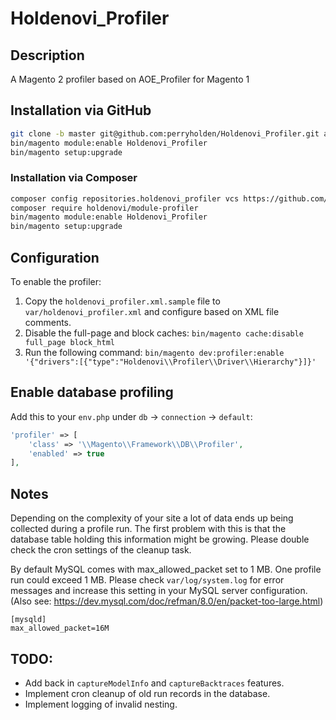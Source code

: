 # Holdenovi_Profiler

## Description

A Magento 2 profiler based on AOE_Profiler for Magento 1

## Installation via GitHub

```bash
git clone -b master git@github.com:perryholden/Holdenovi_Profiler.git app/code/Holdenovi/Profiler
bin/magento module:enable Holdenovi_Profiler
bin/magento setup:upgrade
```

### Installation via Composer

```bash
composer config repositories.holdenovi_profiler vcs https://github.com/perryholden/Holdenovi_Profiler.git
composer require holdenovi/module-profiler
bin/magento module:enable Holdenovi_Profiler
bin/magento setup:upgrade
```

## Configuration

To enable the profiler:

1. Copy the `holdenovi_profiler.xml.sample` file to `var/holdenovi_profiler.xml` and configure based on XML file comments.
2. Disable the full-page and block caches: `bin/magento cache:disable full_page block_html`
3. Run the following command: `bin/magento dev:profiler:enable '{"drivers":[{"type":"Holdenovi\\Profiler\\Driver\\Hierarchy"}]}'`

## Enable database profiling

Add this to your `env.php` under `db` → `connection` → `default`:

```php
'profiler' => [
    'class' => '\\Magento\\Framework\\DB\\Profiler',
    'enabled' => true
],
```

## Notes

Depending on the complexity of your site a lot of data ends up being collected during a profile run. The first problem with this is that the database table
holding this information might be growing. Please double check the cron settings of the cleanup task.

By default MySQL comes with max_allowed_packet set to 1 MB. One profile run could exceed 1 MB. Please check `var/log/system.log` for error messages and increase this setting in your MySQL server configuration. (Also see: https://dev.mysql.com/doc/refman/8.0/en/packet-too-large.html)

```
[mysqld]
max_allowed_packet=16M
```

## TODO:

* Add back in `captureModelInfo` and `captureBacktraces` features.
* Implement cron cleanup of old run records in the database.
* Implement logging of invalid nesting.